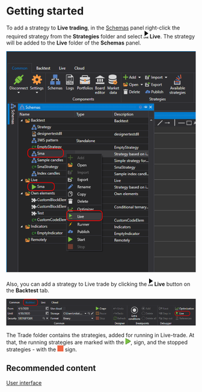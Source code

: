# Getting started

To add a strategy to **Live trading**, in the [Schemas](../user_interface/schemas.md) panel right\-click the required strategy from the **Strategies** folder and select ![Designer Live trade 00](../../../images/designer_live_trade_00.png) **Live**. The strategy will be added to the **Live** folder of the **Schemas** panel.

![Designer Live trade 01](../../../images/designer_live_trade_01.png)

Also, you can add a strategy to Live trade by clicking the ![Designer Live trade 00](../../../images/designer_live_trade_00.png) **Live** button on the **Backtest** tab.

![Designer Live trade 02](../../../images/designer_live_trade_02.png)

The Trade folder contains the strategies, added for running in Live\-trade. At that, the running strategies are marked with the ![Designer Panel Circuits 02](../../../images/designer_panel_circuits_02.png), sign, and the stopped strategies \- with the ![Designer Panel Circuits 03](../../../images/designer_panel_circuits_03.png) sign.

## Recommended content

[User interface](user_interface.md)
